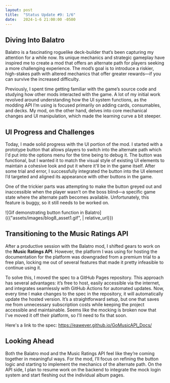 ```yaml
---
layout: post
title:  "Status Update #9: 1/6"
date:   2024-1-6 21:00:00 -0500
---
```


<h2>Diving Into Balatro</h2>

Balatro is a fascinating roguelike deck-builder that’s been capturing my attention for a while now. Its unique mechanics and strategic gameplay have inspired me to create a mod that offers an alternate path for players seeking a more challenging experience. The mod’s goal is to introduce a riskier, high-stakes path with altered mechanics that offer greater rewards—if you can survive the increased difficulty.

Previously, I spent time getting familiar with the game’s source code and studying how other mods interacted with the game. A lot of my initial work revolved around understanding how the UI system functions, as the modding API I’m using is focused primarily on adding cards, consumables, and decks. My mod, on the other hand, delves into core mechanical changes and UI manipulation, which made the learning curve a bit steeper.

<h2>UI Progress and Challenges</h2>

Today, I made solid progress with the UI portion of the mod. I started with a prototype button that allows players to switch into the alternate path which I'd put into the options menu for the time being to debug it. The button was functional, but I wanted it to match the visual style of existing UI elements to maintain a cohesive look and put it where it'll be in the game itself. After some trial and error, I successfully integrated the button into the UI element I’d targeted and aligned its appearance with other buttons in the game.

One of the trickier parts was attempting to make the button greyed out and inaccessible when the player wasn’t on the boss blind—a specific game state where the alternate path becomes available. Unfortunately, this feature is buggy, so it still needs to be worked on.

![Gif demonstrating button function in Balatro]({{"assets/images/blog8_asset1.gif", | relative_url}})

<h2>Transitioning to the Music Ratings API</h2>

After a productive session with the Balatro mod, I shifted gears to work on the **Music Ratings API**. However, the platform I was using for hosting the documentation for the platform was downgraded from a premium trial to a free plan, locking me out of several features that made it pretty infeasible to continue using it.

To solve this, I moved the spec to a GitHub Pages repository. This approach has several advantages: it’s free to host, easily accessible via the internet, and integrates seamlessly with GitHub Actions for automated updates. Now, every time I make changes to the spec in the repository, it will automatically update the hosted version. It’s a straightforward setup, but one that saves me from unnecessary subscription costs while keeping the project accessible and maintainable. Seems like the mocking is broken now that I've moved it off their platform, so I'll need to fix that soon.

Here's a link to the spec:
https://eawever.github.io/GoMusicAPI_Docs/

<h2>Looking Ahead</h2>

Both the Balatro mod and the Music Ratings API feel like they’re coming together in meaningful ways. For the mod, I’ll focus on refining the button logic and starting to implement the mechanics of the alternate path. On the API side, I plan to resume work on the backend to integrate the mock login system and start fleshing out the individual album pages.
